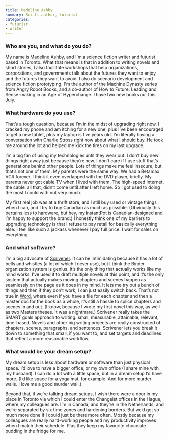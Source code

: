 ```yaml
---
title: Madeline Ashby
summary: Sci-fi author, futurist
categories:
- futurist
- writer
---
```


### Who are you, and what do you do?

My name is [Madeline Ashby](https://madelineashby.com/ "Madeline's website."), and I'm a science fiction writer and futurist based in Toronto. What that means is that in addition to writing novels and short stories, I also facilitate workshops that help organizations, corporations, and governments talk about the futures they want to enjoy and the futures they want to avoid. I also do scenario development and science fiction prototyping. I'm the author of the Machine Dynasty series from Angry Robot Books, and a co-author of How to Future: Leading and Sense-making in an Age of Hyperchange. I have two new books out this July.

### What hardware do you use?

That’s a tough question, because I’m in the midst of upgrading right now. I cracked my phone and am itching for a new one, plus I’ve been encouraged to get a new tablet, plus my laptop is five years old. I’m literally having a conversation with Charlie Stross right now about what I should buy. He took me around the lot and helped me kick the tires on my last upgrade.

I’m a big fan of using my technologies until they wear out. I don’t buy new things right away just because they’re new. I don’t care if I use stuff that’s generations behind other people. Lots of things make me feel insecure, but that’s not one of them. My parents were the same way. We had a Betamax VCR forever. I think it even overlapped with the DVD player, briefly. My parents never got cable TV when I lived with them. The high-speed Internet, the cable, all that, didn’t come until after I left home. So I got used to doing the most I could with not very much.

My first real job was at a thrift store, and I still buy used or vintage things when I can, and I try to buy Canadian as much as possible. (Obviously this pertains less to hardware, but hey, my InstantPot is Canadian-designed and I’m happy to support the brand.) I honestly think one of my barriers to upgrading technology is that I refuse to pay retail for basically everything else. I feel like such a jackass whenever I pay full price. I wait for sales on everything.

### And what software?

I’m a big advocate of [Scrivener][]. It can be intimidating because it has a lot of bells and whistles (a lot of which I never use), but I think the Binder organization system is genius. It’s the only thing that actually works like my mind works. I’ve used it to draft multiple novels at this point, and it’s the only system that actually makes moving chapters and scenes happen as seamlessly on the page as it does in my mind. It lets me try out a bunch of things and then if they don’t work, I can just easily switch back. That’s not true in [Word][], where even if you have a file for each chapter and then a master doc for the book as a whole, it’s still a hassle to splice chapters and scenes in and out. (I know, because I wrote my first novel this way, as well as two Masters theses. It was a nightmare.) Scrivener really takes the SMART goals approach to writing: small, measurable, attainable, relevant, time-based. Novels and other big writing projects are really constructed of chapters, scenes, paragraphs, and sentences. Scrivener lets you break it down to something that small, if you want to, and set targets and deadlines that reflect a more reasonable workflow.

### What would be your dream setup?

My dream setup is less about hardware or software than just physical space. I’d love to have a bigger office, or my own office (I share mine with my husband). I can do a lot with a little space, but in a dream setup I’d have more. (I’d like space for a yoga mat, for example. And for more murder walls. I love me a good murder wall.)

Beyond that, if we’re talking dream setups, I wish there were a door in my place in Toronto via which I could enter the Changeist offices in the Hague, where my colleagues are. I’m in Canada, and they’re in the Netherlands, and we’re separated by six time zones and hardening borders. But we’d get so much more done if I could just be there more often. Mostly because my colleagues are really hard-working people and my productivity improves when I match their schedule. Plus they keep my favourite chocolate pudding in the fridge for me.

[scrivener]: http://literatureandlatte.com/scrivener.php "A Mac text editor aimed at writers."
[word]: https://products.office.com/en-us/word "A document editor."
